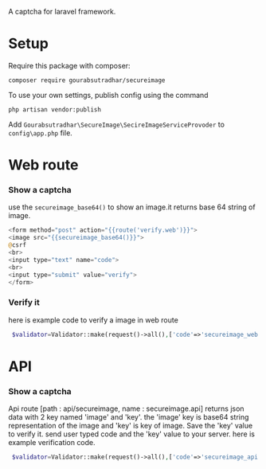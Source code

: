 A captcha for laravel framework.

# Setup
Require this package with composer:
```
composer require gourabsutradhar/secureimage
```
To use your own settings, publish config using the command
```
php artisan vendor:publish
```
Add `Gourabsutradhar\SecureImage\SecireImageServiceProvoder` to `config\app.php` file.

# Web route 
### Show a captcha
use the `secureimage_base64()` to show an image.it returns base 64 string of image.
```php
<form method="post" action="{{route('verify.web')}}">
<image src="{{secureimage_base64()}}">
@csrf
<br>
<input type="text" name="code">
<br>
<input type="submit" value="verify">
</form>
```
### Verify it
here is example code to verify a image in web route
```php
 $validator=Validator::make(request()->all(),['code'=>'secureimage_web']);
```

# API
### Show a captcha
Api route [path : api/secureimage, name : secureimage.api] returns json data with 2 key named 'image' and 'key'. the 'image' key is base64 string representation of the image and 'key' is key of image. Save the 'key' value to verify it.
send user typed code and the 'key' value to your server.
here is example verification code.
```php
 $validator=Validator::make(request()->all(),['code'=>'secureimage_api:'.$request->key]);
```
